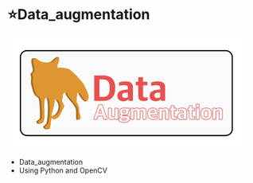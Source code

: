 # ⭐Data_augmentation

<img width="480" src="./img/logo.png"/>


- Data_augmentation
- Using Python and OpenCV 
